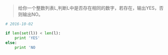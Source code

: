 >   给你一个整数列表L,判断L中是否存在相同的数字，若存在，输出YES，否则输出NO。

``` python
# 2016-10-02

if len(set(l)) < len(l):
    print 'YES'
else:
    print 'NO
```